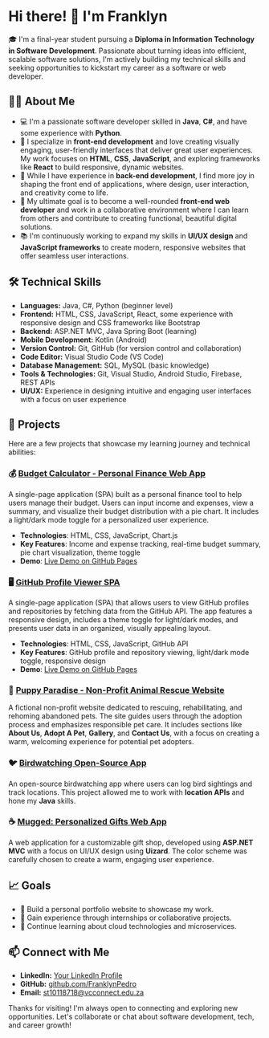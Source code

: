 # Hi there! 👋 I'm Franklyn

🎓 I'm a final-year student pursuing a **Diploma in Information Technology in Software Development**. Passionate about turning ideas into efficient, scalable software solutions, I'm actively building my technical skills and seeking opportunities to kickstart my career as a software or web developer.

## 👨‍💻 About Me

- 💻 I'm a passionate software developer skilled in **Java**, **C#**, and have some experience with **Python**.
- 🌱 I specialize in **front-end development** and love creating visually engaging, user-friendly interfaces that deliver great user experiences. My work focuses on **HTML**, **CSS**, **JavaScript**, and exploring frameworks like **React** to build responsive, dynamic websites.
- 🔧 While I have experience in **back-end development**, I find more joy in shaping the front end of applications, where design, user interaction, and creativity come to life.
- 🎯 My ultimate goal is to become a well-rounded **front-end web developer** and work in a collaborative environment where I can learn from others and contribute to creating functional, beautiful digital solutions.
- 📚 I'm continuously working to expand my skills in **UI/UX design** and **JavaScript frameworks** to create modern, responsive websites that offer seamless user interactions.

## 🛠 Technical Skills

- **Languages:** Java, C#, Python (beginner level)
- **Frontend:** HTML, CSS, JavaScript, React, some experience with responsive design and CSS frameworks like Bootstrap
- **Backend:** ASP.NET MVC, Java Spring Boot (learning)
- **Mobile Development:** Kotlin (Android)
- **Version Control:** Git, GitHub (for version control and collaboration)
- **Code Editor:** Visual Studio Code (VS Code)
- **Database Management:** SQL, MySQL (basic knowledge)
- **Tools & Technologies:** Git, Visual Studio, Android Studio, Firebase, REST APIs
- **UI/UX:** Experience in designing intuitive and engaging user interfaces with a focus on user experience

## 🔧 Projects

Here are a few projects that showcase my learning journey and technical abilities:

### 💰 [Budget Calculator - Personal Finance Web App](https://franklynpedro.github.io/BudgetCalculatorSPA/)
A single-page application (SPA) built as a personal finance tool to help users manage their budget. Users can input income and expenses, view a summary, and visualize their budget distribution with a pie chart. It includes a light/dark mode toggle for a personalized user experience.
- **Technologies**: HTML, CSS, JavaScript, Chart.js
- **Key Features**: Income and expense tracking, real-time budget summary, pie chart visualization, theme toggle
- **Demo**: [Live Demo on GitHub Pages](https://franklynpedro.github.io/BudgetCalculatorSPA/)

### 🖥️ [GitHub Profile Viewer SPA](https://github.com/FranklynPedro/GithubProfileViewerSPA)
A single-page application (SPA) that allows users to view GitHub profiles and repositories by fetching data from the GitHub API. The app features a responsive design, includes a theme toggle for light/dark modes, and presents user data in an organized, visually appealing layout.
- **Technologies**: HTML, CSS, JavaScript, GitHub API
- **Key Features**: GitHub profile and repository viewing, light/dark mode toggle, responsive design
- **Demo**: [Live Demo on GitHub Pages](https://franklynpedro.github.io/GithubProfileViewerSPA/)

### 🐾 [Puppy Paradise - Non-Profit Animal Rescue Website](https://github.com/FranklynPedro/ST10118718-WEDE5020-POE)
A fictional non-profit website dedicated to rescuing, rehabilitating, and rehoming abandoned pets. The site guides users through the adoption process and emphasizes responsible pet care. It includes sections like **About Us**, **Adopt A Pet**, **Gallery**, and **Contact Us**, with a focus on creating a warm, welcoming experience for potential pet adopters.

### 🐦 [Birdwatching Open-Source App](https://github.com/FranklynPedro/birdwatching)
An open-source birdwatching app where users can log bird sightings and track locations. This project allowed me to work with **location APIs** and hone my **Java** skills.

### ☕ [Mugged: Personalized Gifts Web App](https://github.com/FranklynPedro/mugged)
A web application for a customizable gift shop, developed using **ASP.NET MVC** with a focus on UI/UX design using **Uizard**. The color scheme was carefully chosen to create a warm, engaging user experience.

## 📈 Goals

- 🚀 Build a personal portfolio website to showcase my work.
- 🤝 Gain experience through internships or collaborative projects.
- 📖 Continue learning about cloud technologies and microservices.

## 📫 Connect with Me

- **LinkedIn:** [Your LinkedIn Profile](https://www.linkedin.com/in/franklyn-pedro-250ba1268/)
- **GitHub:** [github.com/FranklynPedro](https://github.com/FranklynPedro)
- **Email:** st10118718@vcconnect.edu.za

Thanks for visiting! I'm always open to connecting and exploring new opportunities. Let's collaborate or chat about software development, tech, and career growth!
